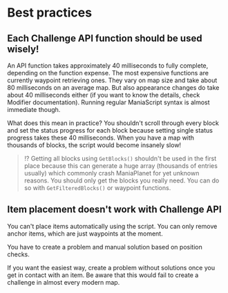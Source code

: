 # Best practices

## Each Challenge API function should be used wisely!

An API function takes approximately 40 milliseconds to fully complete, depending on the function expense. The most expensive functions are currently waypoint retrieving ones. They vary on map size and take about 80 milliseconds on an average map. But also appearance changes do take about 40 milliseconds either (if you want to know the details, check Modifier documentation). Running regular ManiaScript syntax is almost immediate though.

What does this mean in practice? You shouldn't scroll through every block and set the status progress for each block because setting single status progress takes these 40 milliseconds. When you have a map with thousands of blocks, the script would become insanely slow!

> !? Getting all blocks using `GetBlocks()` shouldn't be used in the first place because this can generate a huge array (thousands of entries usually) which commonly crash ManiaPlanet for yet unknown reasons. You should only get the blocks you really need. You can do so with `GetFilteredBlocks()` or waypoint functions.

## Item placement doesn't work with Challenge API

You can't place items automatically using the script. You can only remove anchor items, which are just waypoints at the moment.

You have to create a problem and manual solution based on position checks.

If you want the easiest way, create a problem without solutions once you get in contact with an item. Be aware that this would fail to create a challenge in almost every modern map.